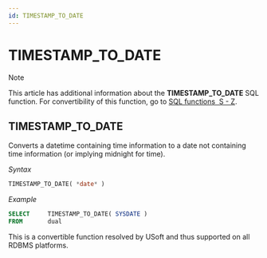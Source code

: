 ```yaml
---
id: TIMESTAMP_TO_DATE
---
```


# TIMESTAMP_TO_DATE



> [!NOTE]
> This article has additional information about the **TIMESTAMP_TO_DATE** SQL function.
> For convertibility of this function, go to [SQL functions  S - Z](/docs/Modeller_and_Rules_Engine/SQL_functions/SQL_functions_SZ.md).

## **TIMESTAMP_TO_DATE**

Converts a datetime containing time information to a date not containing time information (or implying midnight for time).

*Syntax*

```sql
TIMESTAMP_TO_DATE( *date* )
```

*Example*

```sql
SELECT     TIMESTAMP_TO_DATE( SYSDATE )
FROM       dual
```

This is a convertible function resolved by USoft and thus supported on all RDBMS platforms.